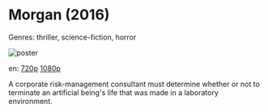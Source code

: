 # Morgan (2016)

Genres: thriller, science-fiction, horror

![poster](http://image.tmdb.org/t/p/w500/oY5YBkruSCh36kRTzB4W2Li70fj.jpg)

en:
  [720p](magnet:?xt=urn:btih:54BF2C43AFF4FE13E345B95B337D3AE5E9722127&tr=udp://glotorrents.pw:6969/announce&tr=udp://tracker.opentrackr.org:1337/announce&tr=udp://torrent.gresille.org:80/announce&tr=udp://tracker.openbittorrent.com:80&tr=udp://tracker.coppersurfer.tk:6969&tr=udp://tracker.leechers-paradise.org:6969&tr=udp://p4p.arenabg.ch:1337&tr=udp://tracker.internetwarriors.net:1337)
  [1080p](magnet:?xt=urn:btih:441633D3F25D6D20E3996DF9D827DF0BEA428EB3&tr=udp://glotorrents.pw:6969/announce&tr=udp://tracker.opentrackr.org:1337/announce&tr=udp://torrent.gresille.org:80/announce&tr=udp://tracker.openbittorrent.com:80&tr=udp://tracker.coppersurfer.tk:6969&tr=udp://tracker.leechers-paradise.org:6969&tr=udp://p4p.arenabg.ch:1337&tr=udp://tracker.internetwarriors.net:1337)
  


A corporate risk-management consultant must determine whether or not to terminate an artificial being's life that was made in a laboratory environment.